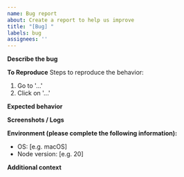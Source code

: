 ```yaml
---
name: Bug report
about: Create a report to help us improve
title: "[Bug] "
labels: bug
assignees: ''
---
```


**Describe the bug**

**To Reproduce**
Steps to reproduce the behavior:
1. Go to '...'
2. Click on '...'

**Expected behavior**

**Screenshots / Logs**

**Environment (please complete the following information):**
- OS: [e.g. macOS]
- Node version: [e.g. 20]

**Additional context**

